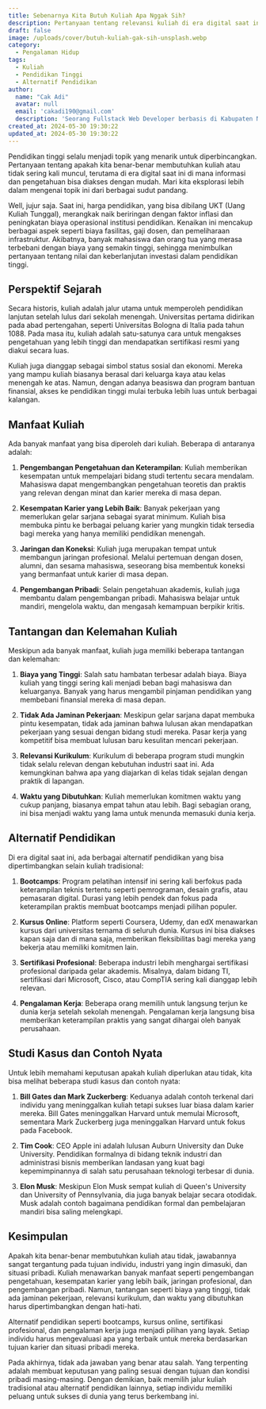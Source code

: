 ```yaml
---
title: Sebenarnya Kita Butuh Kuliah Apa Nggak Sih?
description: Pertanyaan tentang relevansi kuliah di era digital saat ini semakin sering muncul. Artikel ini mengulas manfaat dan tantangan dari kuliah, serta alternatif pendidikan lain seperti bootcamps, kursus online, dan sertifikasi profesional. Dengan mempertimbangkan berbagai perspektif, artikel ini membantu pembaca mengevaluasi apakah kuliah merupakan pilihan yang tepat untuk mereka.
draft: false
image: /uploads/cover/butuh-kuliah-gak-sih-unsplash.webp
category:
  - Pengalaman Hidup
tags:
  - Kuliah
  - Pendidikan Tinggi
  - Alternatif Pendidikan
author:
  name: "Cak Adi"
  avatar: null
  email: 'cakadi190@gmail.com'
  description: 'Seorang Fullstack Web Developer berbasis di Kabupaten Ngawi, dengan passion mendalam dalam desain dan teknologi. Kini, ia juga tengah mengeksplorasi ketertarikannya yang baru terhadap geografi, memperluas cakrawalanya dalam dunia yang penuh inspirasi dan inovasi.'
created_at: 2024-05-30 19:30:22
updated_at: 2024-05-30 19:30:22
---
```


Pendidikan tinggi selalu menjadi topik yang menarik untuk diperbincangkan. Pertanyaan tentang apakah kita benar-benar membutuhkan kuliah atau tidak sering kali muncul, terutama di era digital saat ini di mana informasi dan pengetahuan bisa diakses dengan mudah. Mari kita eksplorasi lebih dalam mengenai topik ini dari berbagai sudut pandang.

Well, jujur saja. Saat ini, harga pendidikan, yang bisa dibilang UKT (Uang Kuliah Tunggal), merangkak naik beriringan dengan faktor inflasi dan peningkatan biaya operasional institusi pendidikan. Kenaikan ini mencakup berbagai aspek seperti biaya fasilitas, gaji dosen, dan pemeliharaan infrastruktur. Akibatnya, banyak mahasiswa dan orang tua yang merasa terbebani dengan biaya yang semakin tinggi, sehingga menimbulkan pertanyaan tentang nilai dan keberlanjutan investasi dalam pendidikan tinggi.


## Perspektif Sejarah

Secara historis, kuliah adalah jalur utama untuk memperoleh pendidikan lanjutan setelah lulus dari sekolah menengah. Universitas pertama didirikan pada abad pertengahan, seperti Universitas Bologna di Italia pada tahun 1088. Pada masa itu, kuliah adalah satu-satunya cara untuk mengakses pengetahuan yang lebih tinggi dan mendapatkan sertifikasi resmi yang diakui secara luas.

Kuliah juga dianggap sebagai simbol status sosial dan ekonomi. Mereka yang mampu kuliah biasanya berasal dari keluarga kaya atau kelas menengah ke atas. Namun, dengan adanya beasiswa dan program bantuan finansial, akses ke pendidikan tinggi mulai terbuka lebih luas untuk berbagai kalangan.

## Manfaat Kuliah

Ada banyak manfaat yang bisa diperoleh dari kuliah. Beberapa di antaranya adalah:

1. **Pengembangan Pengetahuan dan Keterampilan**: Kuliah memberikan kesempatan untuk mempelajari bidang studi tertentu secara mendalam. Mahasiswa dapat mengembangkan pengetahuan teoretis dan praktis yang relevan dengan minat dan karier mereka di masa depan.

2. **Kesempatan Karier yang Lebih Baik**: Banyak pekerjaan yang memerlukan gelar sarjana sebagai syarat minimum. Kuliah bisa membuka pintu ke berbagai peluang karier yang mungkin tidak tersedia bagi mereka yang hanya memiliki pendidikan menengah.

3. **Jaringan dan Koneksi**: Kuliah juga merupakan tempat untuk membangun jaringan profesional. Melalui pertemuan dengan dosen, alumni, dan sesama mahasiswa, seseorang bisa membentuk koneksi yang bermanfaat untuk karier di masa depan.

4. **Pengembangan Pribadi**: Selain pengetahuan akademis, kuliah juga membantu dalam pengembangan pribadi. Mahasiswa belajar untuk mandiri, mengelola waktu, dan mengasah kemampuan berpikir kritis.

## Tantangan dan Kelemahan Kuliah

Meskipun ada banyak manfaat, kuliah juga memiliki beberapa tantangan dan kelemahan:

1. **Biaya yang Tinggi**: Salah satu hambatan terbesar adalah biaya. Biaya kuliah yang tinggi sering kali menjadi beban bagi mahasiswa dan keluarganya. Banyak yang harus mengambil pinjaman pendidikan yang membebani finansial mereka di masa depan.

2. **Tidak Ada Jaminan Pekerjaan**: Meskipun gelar sarjana dapat membuka pintu kesempatan, tidak ada jaminan bahwa lulusan akan mendapatkan pekerjaan yang sesuai dengan bidang studi mereka. Pasar kerja yang kompetitif bisa membuat lulusan baru kesulitan mencari pekerjaan.

3. **Relevansi Kurikulum**: Kurikulum di beberapa program studi mungkin tidak selalu relevan dengan kebutuhan industri saat ini. Ada kemungkinan bahwa apa yang diajarkan di kelas tidak sejalan dengan praktik di lapangan.

4. **Waktu yang Dibutuhkan**: Kuliah memerlukan komitmen waktu yang cukup panjang, biasanya empat tahun atau lebih. Bagi sebagian orang, ini bisa menjadi waktu yang lama untuk menunda memasuki dunia kerja.

## Alternatif Pendidikan

Di era digital saat ini, ada berbagai alternatif pendidikan yang bisa dipertimbangkan selain kuliah tradisional:

1. **Bootcamps**: Program pelatihan intensif ini sering kali berfokus pada keterampilan teknis tertentu seperti pemrograman, desain grafis, atau pemasaran digital. Durasi yang lebih pendek dan fokus pada keterampilan praktis membuat bootcamps menjadi pilihan populer.

2. **Kursus Online**: Platform seperti Coursera, Udemy, dan edX menawarkan kursus dari universitas ternama di seluruh dunia. Kursus ini bisa diakses kapan saja dan di mana saja, memberikan fleksibilitas bagi mereka yang bekerja atau memiliki komitmen lain.

3. **Sertifikasi Profesional**: Beberapa industri lebih menghargai sertifikasi profesional daripada gelar akademis. Misalnya, dalam bidang TI, sertifikasi dari Microsoft, Cisco, atau CompTIA sering kali dianggap lebih relevan.

4. **Pengalaman Kerja**: Beberapa orang memilih untuk langsung terjun ke dunia kerja setelah sekolah menengah. Pengalaman kerja langsung bisa memberikan keterampilan praktis yang sangat dihargai oleh banyak perusahaan.

## Studi Kasus dan Contoh Nyata

Untuk lebih memahami keputusan apakah kuliah diperlukan atau tidak, kita bisa melihat beberapa studi kasus dan contoh nyata:

1. **Bill Gates dan Mark Zuckerberg**: Keduanya adalah contoh terkenal dari individu yang meninggalkan kuliah tetapi sukses luar biasa dalam karier mereka. Bill Gates meninggalkan Harvard untuk memulai Microsoft, sementara Mark Zuckerberg juga meninggalkan Harvard untuk fokus pada Facebook.

2. **Tim Cook**: CEO Apple ini adalah lulusan Auburn University dan Duke University. Pendidikan formalnya di bidang teknik industri dan administrasi bisnis memberikan landasan yang kuat bagi kepemimpinannya di salah satu perusahaan teknologi terbesar di dunia.

3. **Elon Musk**: Meskipun Elon Musk sempat kuliah di Queen's University dan University of Pennsylvania, dia juga banyak belajar secara otodidak. Musk adalah contoh bagaimana pendidikan formal dan pembelajaran mandiri bisa saling melengkapi.

## Kesimpulan

Apakah kita benar-benar membutuhkan kuliah atau tidak, jawabannya sangat tergantung pada tujuan individu, industri yang ingin dimasuki, dan situasi pribadi. Kuliah menawarkan banyak manfaat seperti pengembangan pengetahuan, kesempatan karier yang lebih baik, jaringan profesional, dan pengembangan pribadi. Namun, tantangan seperti biaya yang tinggi, tidak ada jaminan pekerjaan, relevansi kurikulum, dan waktu yang dibutuhkan harus dipertimbangkan dengan hati-hati.

Alternatif pendidikan seperti bootcamps, kursus online, sertifikasi profesional, dan pengalaman kerja juga menjadi pilihan yang layak. Setiap individu harus mengevaluasi apa yang terbaik untuk mereka berdasarkan tujuan karier dan situasi pribadi mereka.

Pada akhirnya, tidak ada jawaban yang benar atau salah. Yang terpenting adalah membuat keputusan yang paling sesuai dengan tujuan dan kondisi pribadi masing-masing. Dengan demikian, baik memilih jalur kuliah tradisional atau alternatif pendidikan lainnya, setiap individu memiliki peluang untuk sukses di dunia yang terus berkembang ini.
